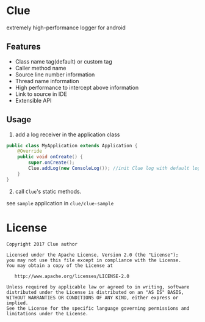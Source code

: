 # Clue
extremely high-performance logger for android

## Features
- Class name tag(default) or custom tag
- Caller method name
- Source line number information
- Thread name information
- High performance to intercept above information
- Link to source in IDE
- Extensible API

## Usage
1. add a log receiver in the application class
```java
public class MyApplication extends Application {
    @Override
    public void onCreate() {
        super.onCreate();
        Clue.addLog(new ConsoleLog()); //init Clue log with default logcat
    }
}
```
2. call `Clue`'s static methods.

see `sample` application in `clue/clue-sample`

# License

    Copyright 2017 Clue author

    Licensed under the Apache License, Version 2.0 (the "License");
    you may not use this file except in compliance with the License.
    You may obtain a copy of the License at

       http://www.apache.org/licenses/LICENSE-2.0

    Unless required by applicable law or agreed to in writing, software
    distributed under the License is distributed on an "AS IS" BASIS,
    WITHOUT WARRANTIES OR CONDITIONS OF ANY KIND, either express or implied.
    See the License for the specific language governing permissions and
    limitations under the License.